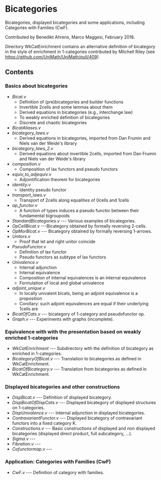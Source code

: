 Bicategories
============

Bicategories, displayed bicategories and some applications, including
Categories with Families (CwF).

Contributed by Benedikt Ahrens, Marco Maggesi, February 2018.

Directory WkCatEnrichment contains an alternative definition of
bicategory in the style of enrichment in 1-categories contributed by
Mitchell Riley (see https://github.com/UniMath/UniMath/pull/409).

## Contents

### Basics about bicategories
* *Bicat.v*
  * Definition of (pre)bicategories and builder functions
  * Invertible 2cells and some lemmas about them
  * Derived equations in bicategories (e.g., interchange law)
  * To weakly enriched definition of bicategories
  * Discrete and chaotic bicategories
* *BicatAliases.v*
* *bicategory_laws.v*
  * Derived equations in bicategories, imported from Dan Frumin and Niels van der Weide's library
* *bicategory_laws_2.v*
  * Derived equations about invertible 2cells, imported from Dan Frumin and Niels van der Weide's library
* *composition.v*
  * Composition of lax functors and pseudo functors
* *equiv_to_adjequiv.v*
  * Adjointification theorem for bicategories
* *identity.v*
  * Identity pseudo functor
* *transport_laws.v*
  * Transport of 2cells along equalities of 0cells and 1cells
* *ap_functor.v*
  * A function of types induces a pseudo functor between their fundamental bigroupoids
* *StandardBicategories.v* --- Various examples of bicategories.
* *OpCellBicat.v* ---Bicategory obtained by formally reversing 2-cells.
* *OpMorBicat.v* --- Bicategory obtained by formally reversing 1-arrows.
* *Unitors.v* 
  * Proof that let and right unitor coincide
* *PseudoFunctor.v* 
  * Definition of lax functor
  * Pseudo functors as subtype of lax functors
* *Univalence.v*
  * Internal adjunction
  * Internal equivalence
  * Composition of internal equivalences is an internal equivalence
  * Formulation of local and global univalence
* *adjoint_unique.v*
  * In locally univalent bicats, being an adjoint equivalence is a proposition
  * Corollary: such adjoint equivalences are equal if their underlying 1cells are
* *BicatOfCats.v* --- bicategory of 1-category and pseudofunctor op.
* *Graph.v* --- Experiments with graphs (incomplete).

### Equivalence with with the presentation based on weakly enriched 1-categories

* *WkCatEnrichment* --- Subdirectory with the definition of bicategory as enriched in 1-categories.
* *BicategoryOfBicat.v* --- Translation to bicategories as defined in WkCatEnrichment.
* *BicatOfBicategory.v* --- Translation from bicategories as defined in WkCatEnrichment.

### Displayed bicategories and other constructions

* *DispBicat.v* --- Definition of displayed bicategory.
* *DispBicatOfDispCats.v* --- Displayed bicategory of displayed structures on 1-categories.
* *DispUnivalence.v* --- Internal adjunction in displayed bicategories.
* *ContravariantFunctor.v* --- Displayed bicategory of contravariant functors into a fixed category K.
* *Constructions.v* --- Basic constructions of displayed and non displayed bicategories (displayed direct product, full subcategory, ...).
* *Sigma.v* ---
* *Fibration.v* ---
* *Cofunctormap.v* ---

### Application: Categories with Families (CwF)

* *CwF.v* --- Definition of category with families.
